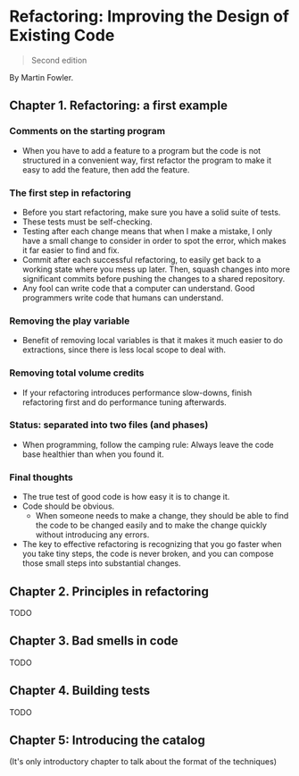 # Refactoring: Improving the Design of Existing Code
> Second edition

By Martin Fowler.

## Chapter 1. Refactoring: a first example
### Comments on the starting program
* When you have to add a feature to a program but the code is not structured in a convenient way, first refactor the program to make it easy to add the feature, then add the feature.

### The first step in refactoring
* Before you start refactoring, make sure you have a solid suite of tests.
* These tests must be self-checking.
* Testing after each change means that when I make a mistake, I only have a small change to consider in order to spot the error, which makes it far easier to find and fix.
* Commit after each successful refactoring, to easily get back to a working state where you mess up later. Then, squash changes into more significant commits before pushing the changes to a shared repository.
* Any fool can write code that a computer can understand. Good programmers write code that humans can understand.

### Removing the play variable
* Benefit of removing local variables is that it makes it much easier to do extractions, since there is less local scope to deal with.

### Removing total volume credits
* If your refactoring introduces performance slow-downs, finish refactoring first and do performance tuning afterwards.

### Status: separated into two files (and phases)
* When programming, follow the camping rule: Always leave the code base healthier than when you found it.

### Final thoughts
* The true test of good code is how easy it is to change it.
* Code should be obvious.
    * When someone needs to make a change, they should be able to find the code to be changed easily and to make the change quickly without introducing any errors.
* The key to effective refactoring is recognizing that you go faster when you take tiny steps, the code is never broken, and you can compose those small steps into substantial changes.

## Chapter 2. Principles in refactoring
TODO

## Chapter 3. Bad smells in code
TODO

## Chapter 4. Building tests
TODO

## Chapter 5: Introducing the catalog
(It's only introductory chapter to talk about the format of the techniques)